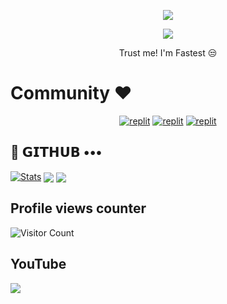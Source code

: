 
<p align="center">
  <a href="https://github.com/Moviez-Bot-Dev/readme-typing-svg">
    <img src="https://readme-typing-svg.demolab.com/?lines=Moviez-Bot-Dev&font=Fira%20SemiBold&center=true&width=480&height=45&color=fff68f&vCenter=true&pause=1000&size=40" /></a>
</p>

<p align="center">
  <a href="https://github.com/Moviez-Bot-Dev/readme-typing-svg">
    <img src="https://readme-typing-svg.demolab.com/?lines=Full-stack%20web%20app%20and%20BOT%20developer;Experienced%20UI%2FUX%20Designer;2%2B%20years%20of%20coding%20experience;Always%20learning%20new%20things;A.I%20DEVELOPER%20&font=Fira%20Code&center=true&width=500&height=45&color=f75c7e&vCenter=true&pause=1000&size=22" /></a>
</p>

<p align="center">
 Trust me! I'm Fastest 😒
</p>

# Community ❤️
</p>
<p align="center">
<a href="https://instagram.com/X_Its_YP_X?igshid=YmMyMTA2M2Y="><img alt="replit" src="https://img.shields.io/badge/-Instagram-orange?style=for-the-badge&logo=instagram&logoColor=white"/></a> <a href="https://telegram.me/Updated_Mania"><img alt="replit" src="https://img.shields.io/badge/-Telegram-blue?style=for-the-badge&logo=telegram&logoColor=white"/></a>
<a href="https://youtube.com/@Moviez-Mania?igshid=YmMyMTA2M2Y="><img alt="replit" src="https://img.shields.io/badge/-youtube-red?style=for-the-badge&logo=youtube&logoColor=white"/></a>
</p>

## 💜 𝗚𝗜𝗧𝗛𝗨𝗕 •••
[![Stats](https://github-readme-stats.vercel.app/api?username=LazyDeveloperr&hide=prs&count_public=true&show_icons=true&theme=algolia)](https://github.com/Moviez-Bot-Dev/github-readme-stats)
<img src="https://github-readme-streak-stats.herokuapp.com?user=Moviez-Bot-Dev&theme=tokyonight" align="center">
<img src="https://github-readme-stats.vercel.app/api/top-langs/?username=Moviez-Bot-Dev&layout=compact&theme=tokyonight" align="center">


## Profile views counter
![Visitor Count](https://profile-counter.glitch.me/{Moviez-Bot-Dev}/count.svg)


## YouTube 
<a href="https://youtube.com/@Moviez_Mania_Here"> <img src="https://img.shields.io/youtube/channel/subscribers/UCY-iDra0x2hdd9PdHKcZkRw?label=Subscribers&style=for-the-badge&color=red&labelColor=ce463"/> </a>
